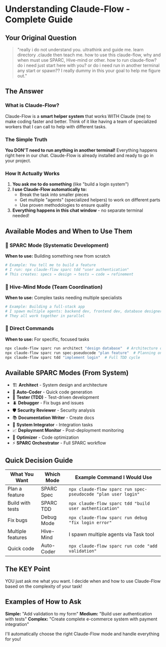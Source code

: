# Understanding Claude-Flow - Complete Guide

## Your Original Question
> "really i do not understand you. ultrathink and guide me. learn directory .claude then teach me. how to use this claude-flow, why and when must use SPARC, Hive-mind or other. how to run claude-flow? do i need just start here with you? or do i need run in another terminal any start or spawn?? I really dummy in this your goal to help me figure out."

## The Answer

### What is Claude-Flow?
Claude-Flow is a **smart helper system** that works WITH Claude (me) to make coding faster and better. Think of it like having a team of specialized workers that I can call to help with different tasks.

### The Simple Truth
**You DON'T need to run anything in another terminal!** Everything happens right here in our chat. Claude-Flow is already installed and ready to go in your project.

### How It Actually Works

1. **You ask me to do something** (like "build a login system")
2. **I use Claude-Flow automatically to:**
   - Break the task into smaller pieces
   - Get multiple "agents" (specialized helpers) to work on different parts
   - Use proven methodologies to ensure quality
3. **Everything happens in this chat window** - no separate terminal needed!

## Available Modes and When to Use Them

### 🔨 SPARC Mode (Systematic Development)
**When to use:** Building something new from scratch
```bash
# Example: You tell me to build a feature
# I run: npx claude-flow sparc tdd "user authentication"
# This creates: specs → design → tests → code → refinement
```

### 🐝 Hive-Mind Mode (Team Coordination)
**When to use:** Complex tasks needing multiple specialists
```bash
# Example: Building a full-stack app
# I spawn multiple agents: backend dev, frontend dev, database designer, tester
# They all work together in parallel
```

### 🚀 Direct Commands
**When to use:** For specific, focused tasks
```bash
npx claude-flow sparc run architect "design database"  # Architecture only
npx claude-flow sparc run spec-pseudocode "plan feature"  # Planning only
npx claude-flow sparc tdd "implement login"  # Full TDD cycle
```

## Available SPARC Modes (From System)

- 🏗️ **Architect** - System design and architecture
- 🧠 **Auto-Coder** - Quick code generation
- 🧪 **Tester (TDD)** - Test-driven development
- 🪲 **Debugger** - Fix bugs and issues
- 🛡️ **Security Reviewer** - Security analysis
- 📚 **Documentation Writer** - Create docs
- 🔗 **System Integrator** - Integration tasks
- 📈 **Deployment Monitor** - Post-deployment monitoring
- 🧹 **Optimizer** - Code optimization
- ⚡ **SPARC Orchestrator** - Full SPARC workflow

## Quick Decision Guide

| What You Want | Which Mode | Example Command I Would Use |
|--------------|------------|---------------------------|
| Plan a feature | SPARC Spec | `npx claude-flow sparc run spec-pseudocode "plan user login"` |
| Build with tests | SPARC TDD | `npx claude-flow sparc tdd "build user authentication"` |
| Fix bugs | Debug Mode | `npx claude-flow sparc run debug "fix login error"` |
| Multiple features | Hive-Mind | I spawn multiple agents via Task tool |
| Quick code | Auto-Coder | `npx claude-flow sparc run code "add validation"` |

## The KEY Point
YOU just ask me what you want. I decide when and how to use Claude-Flow based on the complexity of your task!

## Examples of How to Ask

**Simple:** "Add validation to my form"
**Medium:** "Build user authentication with tests"
**Complex:** "Create complete e-commerce system with payment integration"

I'll automatically choose the right Claude-Flow mode and handle everything for you!